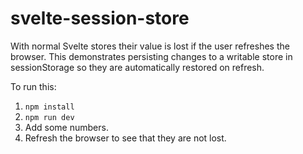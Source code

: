 # svelte-session-store

With normal Svelte stores their value is lost if the user refreshes the browser.
This demonstrates persisting changes to a writable store in sessionStorage
so they are automatically restored on refresh.

To run this:

1. `npm install`
2. `npm run dev`
3. Add some numbers.
4. Refresh the browser to see that they are not lost.

